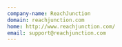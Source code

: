 ```yaml
---
company-name: ReachJunction
domain: reachjunction.com
home: http://www.reachjunction.com/
email: support@reachjunction.com
---
```




